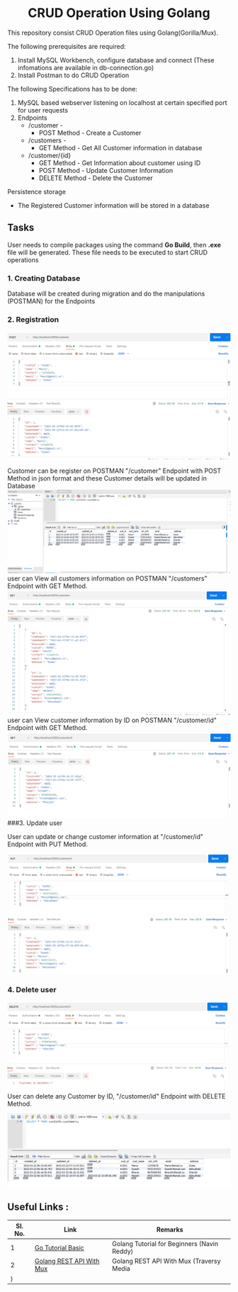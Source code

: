 <h1 align="center"> CRUD Operation Using Golang </h1>

This repository consist CRUD Operation files using Golang(Gorilla/Mux).

The following prerequisites are required:

1. Install MySQL Workbench, configure database and connect (These infomations are available in db-connection.go)
2. Install Postman to do CRUD Operation 

The following Specifications has to be done: 

1. MySQL based webserver listening on localhost at certain specified port for user requests <Br />
2. Endpoints <Br />
    * /customer - <br>
        - POST Method - Create a Customer <br>
    * /customers - <br>
        - GET Method - Get All Customer information in database <br >
    * /customer/{id} <br />
        -  GET Method - Get Information about customer using ID <br />
        -  POST Method - Update Customer Information <br />
        -  DELETE Method - Delete the Customer

Persistence storage
   * The Registered Customer information will be stored in a database

## Tasks

User needs to compile packages using the command **Go Build**, then **.exe** file will be generated. These file needs to be executed to start CRUD operations<p>

### 1. Creating Database<br />
Database will be created during migration and do the manipulations (POSTMAN) for the Endpoints <br />

### 2. Registration <br />

![Customer Registration](./screenshots/registation.png) <br />

Customer can be register on POSTMAN "/customer" Endpoint with POST Method in json format and these Customer details will be updated in Database <br />
![Customer Registration1](./screenshots/registation1.png) <br />
user can View all customers information on POSTMAN "/customers" Endpoint with GET Method.
![View Registered](./screenshots/View_data.png) <br />
user can View customer information by ID on POSTMAN "/customer/id" Endpoint with GET Method.
![View Registered1](./screenshots/View_data1.png) <br />
###3. Update user <br />

User can update or change customer information at "/customer/id" Endpoint with PUT Method. <br />

![Update Customer](./screenshots/update.png) <br />

### 4. Delete user <br />

![Delete User1](./screenshots/delete1.png) <br />
User can delete any Customer by ID, "/customer/id" Endpoint with DELETE Method. <br /> 

![Delete User2](./screenshots/delete2.png) <br />


<h2>Useful Links :</h2>

| **Sl. No.** | **Link** | **Remarks** |
----------|--------------|--------------
1| [Go Tutorial Basic](https://www.youtube.com/watch?v=ty49_v1tV44) | Golang Tutorial for Beginners (Navin Reddy) |
2| [Golang REST API With Mux ](https://www.youtube.com/watch?v=SonwZ6MF5BE) | Golang REST API With Mux (Traversy Media
) |



